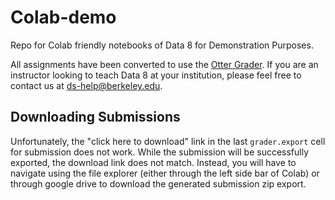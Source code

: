 # Colab-demo

Repo for Colab friendly notebooks of Data 8 for Demonstration Purposes.

All assignments have been converted to use the [Otter Grader](https://otter-grader.readthedocs.io/). If you are an instructor looking to teach Data 8 at your institution, please feel free to contact us at [ds-help@berkeley.edu](mailto:ds-help@berkeley.edu).


## Downloading Submissions

Unfortunately, the "click here to download" link in the last `grader.export` cell for submission does not work. 
While the submission will be successfully exported, the download link does not match. 
Instead, you will have to navigate using the file explorer (either through the left side bar of Colab) or through google drive to download the generated submission zip export.


